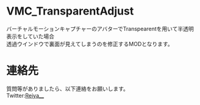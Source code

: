 # VMC_TransparentAdjust
バーチャルモーションキャプチャーのアバターでTranspearentを用いて半透明表示をしていた場合  
透過ウインドウで裏面が見えてしまうのを修正するMODとなります。  

# 連絡先
質問等がありましたら、以下連絡をお願いします。  
Twitter:[Reiya__](https://twitter.com/Reiya__)
